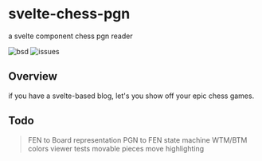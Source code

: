 # svelte-chess-pgn

a svelte component chess pgn reader

![bsd](https://img.shields.io/badge/license-BSD-brightgreen)
![issues](https://img.shields.io/github/issues/soycid/svelte-chess-pgn)

## Overview

if you have a svelte-based blog, let's you show off your epic chess games.

## Todo

> FEN to Board representation
> PGN to FEN state machine
> WTM/BTM
> colors
> viewer
> tests
> movable pieces
> move highlighting
